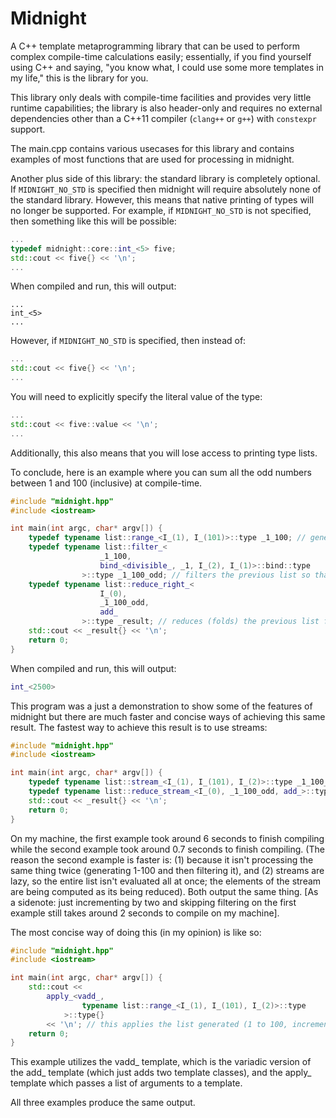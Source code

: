 # Midnight

A C++ template metaprogramming library that can be used to perform complex compile-time calculations easily; essentially, if you find yourself using C++ and saying, "you know what, I could use some more templates in my life," this is the library for you.

This library only deals with compile-time facilities and provides very little runtime capabilities; the library is also header-only and requires no external dependencies other than a C++11 compiler (`clang++` or `g++`) with `constexpr` support.

The main.cpp contains various usecases for this library and contains examples of most functions that are used for processing in midnight.

Another plus side of this library: the standard library is completely optional. If `MIDNIGHT_NO_STD` is specified then midnight will require absolutely none of the standard library. However, this means that native printing of types will no longer be supported. For example, if `MIDNIGHT_NO_STD` is not specified, then something like this will be possible:

```c++
...
typedef midnight::core::int_<5> five;
std::cout << five{} << '\n';
...
```

When compiled and run, this will output:

```
...
int_<5>
...
```

However, if `MIDNIGHT_NO_STD` is specified, then instead of:

```c++
...
std::cout << five{} << '\n';
...
```

You will need to explicitly specify the literal value of the type:

```c++
...
std::cout << five::value << '\n';
...
```

Additionally, this also means that you will lose access to printing type lists.

To conclude, here is an example where you can sum all the odd numbers between 1 and 100 (inclusive) at compile-time.

```c++
#include "midnight.hpp"
#include <iostream>

int main(int argc, char* argv[]) {
	typedef typename list::range_<I_(1), I_(101)>::type _1_100; // generates a midnight::list::type_list_ of numbers 1 <= x < 101
	typedef typename list::filter_<
					_1_100,
					bind_<divisible_, _1, I_(2), I_(1)>::bind::type
				>::type _1_100_odd; // filters the previous list so that numbers that, when divided by 2, generate a remainder of 1 remain (i.e. odd numbers)
	typedef typename list::reduce_right_<
					I_(0),
					_1_100_odd,
					add_
				>::type _result; // reduces (folds) the previous list from left to right with a starting value of 0 (adds everything in the list)
	std::cout << _result{} << '\n';
	return 0;
}
```

When compiled and run, this will output:

```c++
int_<2500>
```

This program was a just a demonstration to show some of the features of midnight but there are much faster and concise ways of achieving this same result. The fastest way to achieve this result is to use streams:

```c++
#include "midnight.hpp"
#include <iostream>

int main(int argc, char* argv[]) {
	typedef typename list::stream_<I_(1), I_(101), I_(2)>::type _1_100_odd;
	typedef typename list::reduce_stream_<I_(0), _1_100_odd, add_>::type _result;
	std::cout << _result{} << '\n';
	return 0;
}
```
On my machine, the first example took around 6 seconds to finish compiling while the second example took around 0.7 seconds to finish compiling. (The reason the second example is faster is: (1) because it isn't processing the same thing twice (generating 1-100 and then filtering it), and (2) streams are lazy, so the entire list isn't evaluated all at once; the elements of the stream are being computed as its being reduced). Both output the same thing. [As a sidenote: just incrementing by two and skipping filtering on the first example still takes around 2 seconds to compile on my machine].

The most concise way of doing this (in my opinion) is like so:

```c++
#include "midnight.hpp"
#include <iostream>

int main(int argc, char* argv[]) {
	std::cout <<
		apply_<vadd_,
				typename list::range_<I_(1), I_(101), I_(2)>::type
			>::type{}
		<< '\n'; // this applies the list generated (1 to 100, incrementing by 2) to the vadd_ template
	return 0;
}
```

This example utilizes the vadd\_ template, which is the variadic version of the add\_ template (which just adds two template classes), and the apply\_ template which passes a list of arguments to a template.

All three examples produce the same output.
